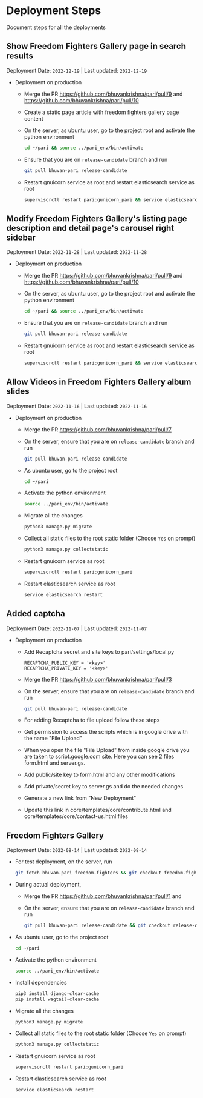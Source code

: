 # Deployment Steps
Document steps for all the deployments

## Show Freedom Fighters Gallery page in search results
Deployment Date: `2022-12-19` | Last updated: `2022-12-19`

* Deployment on production
  * Merge the PR https://github.com/bhuvankrishna/pari/pull/9 and https://github.com/bhuvankrishna/pari/pull/10
 
  * Create a static page article with freedom fighters gallery page content
 
  * On the server, as ubuntu user, go to the project root and activate the python environment
    ```sh
    cd ~/pari && source ../pari_env/bin/activate
    ```

  * Ensure that you are on `release-candidate` branch and run
   
    ```sh
    git pull bhuvan-pari release-candidate
    ```

  * Restart gnuicorn service as root and restart elasticsearch service as root
    ```sh
    supervisorctl restart pari:gunicorn_pari && service elasticsearch restart
    ```

## Modify Freedom Fighters Gallery's listing page description and detail page's carousel right sidebar
Deployment Date: `2022-11-28` | Last updated: `2022-11-28`

* Deployment on production
  * Merge the PR https://github.com/bhuvankrishna/pari/pull/9 and https://github.com/bhuvankrishna/pari/pull/10
 
  * On the server, as ubuntu user, go to the project root and activate the python environment
    ```sh
    cd ~/pari && source ../pari_env/bin/activate
    ```

  * Ensure that you are on `release-candidate` branch and run
   
    ```sh
    git pull bhuvan-pari release-candidate
    ```

  * Restart gnuicorn service as root and restart elasticsearch service as root
    ```sh
    supervisorctl restart pari:gunicorn_pari && service elasticsearch restart
    ```


## Allow Videos in Freedom Fighters Gallery album slides
Deployment Date: `2022-11-16` | Last updated: `2022-11-16`

* Deployment on production
  * Merge the PR https://github.com/bhuvankrishna/pari/pull/7 
  * On the server, ensure that you are on `release-candidate` branch and run
   
    ```sh
    git pull bhuvan-pari release-candidate
    ```

  * As ubuntu user, go to the project root
    ```sh
    cd ~/pari
    ```

  * Activate the python environment
    ```sh
    source ../pari_env/bin/activate
    ```

  * Migrate all the changes
    ```sh
    python3 manage.py migrate
    ```

  * Collect all static files to the root static folder (Choose `Yes` on prompt)
    ```sh
    python3 manage.py collectstatic
    ```

  * Restart gnuicorn service as root
    ```sh
    supervisorctl restart pari:gunicorn_pari
    ```

  * Restart elasticsearch service as root
    ```sh
    service elasticsearch restart
    ```


## Added captcha
Deployment Date: `2022-11-07` | Last updated: `2022-11-07`

* Deployment on production
  * Add Recaptcha secret and site keys to pari/settings/local.py
    ```
    RECAPTCHA_PUBLIC_KEY = '<key>'
    RECAPTCHA_PRIVATE_KEY = '<key>'
    ```
    
  * Merge the PR https://github.com/bhuvankrishna/pari/pull/3 
  * On the server, ensure that you are on `release-candidate` branch and run
   
    ```sh
    git pull bhuvan-pari release-candidate
    ```
  * For adding Recaptcha to file upload follow these steps
  * Get permission to access the scripts which is in google drive with the name "File Upload"
  * When you open the file "File Upload" from inside google drive you are taken to script.google.com site. Here you can see 2 files form.html and server.gs.
  * Add public/site key to form.html and any other modifications
  * Add private/secret key to server.gs and do the needed changes
  * Generate a new link from "New Deployment"
  * Update this link in core/templates/core/contribute.html and core/templates/core/contact-us.html files


## Freedom Fighters Gallery
Deployment Date: `2022-08-14` | Last updated: `2022-08-14`

* For test deployment, on the server, run
    ```sh
    git fetch bhuvan-pari freedom-fighters && git checkout freedom-fighters
    ```

* During actual deployment, 
  * Merge the PR https://github.com/bhuvankrishna/pari/pull/1 and 
  * On the server, ensure that you are on `release-candidate` branch and run

    ```sh
    git pull bhuvan-pari release-candidate && git checkout release-candidate
    ```

* As ubuntu user, go to the project root
    ```sh
    cd ~/pari
    ```

* Activate the python environment
    ```sh
    source ../pari_env/bin/activate
    ```

* Install dependencies
    ```sh
    pip3 install django-clear-cache
    pip install wagtail-clear-cache
    ```

* Migrate all the changes
    ```sh
    python3 manage.py migrate
    ```

* Collect all static files to the root static folder (Choose `Yes` on prompt)
    ```sh
    python3 manage.py collectstatic
    ```

* Restart gnuicorn service as root
    ```sh
    supervisorctl restart pari:gunicorn_pari
    ```

* Restart elasticsearch service as root
    ```sh
    service elasticsearch restart
    ```
